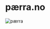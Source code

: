 # pærra.no

![pærra](https://cloud.githubusercontent.com/assets/1413265/23984105/02e2817a-0a18-11e7-84ba-f2f7505c41e9.png)
